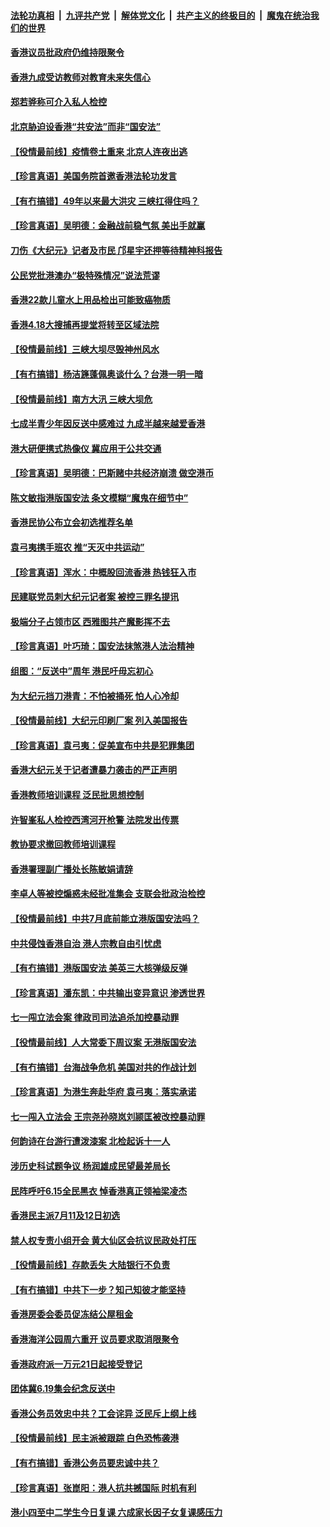 

####  [法轮功真相](../../../../basic/blob/master/README.md?t=06172202) &nbsp;|&nbsp; [九评共产党](../../../../9ping.md/blob/master/README.md?t=06172202) &nbsp;|&nbsp; [解体党文化](../../../../jtdwh.md/blob/master/README.md?t=06172202)  &nbsp;|&nbsp; [共产主义的终极目的](../../../../gczydzjmd.md/blob/master/README.md?t=06172202) &nbsp;|&nbsp; [魔鬼在统治我们的世界](../../../../mgztzwmdsj.md/blob/master/README.md?t=06172202) 

#### [香港议员批政府仍维持限聚令](../pages/nsc415/n12190885.md?t=06172202) 

#### [香港九成受访教师对教育未来失信心](../pages/nsc415/n12190853.md?t=06172202) 

#### [郑若骅称可介入私人检控](../pages/nsc415/n12190838.md?t=06172202) 

#### [北京胁迫设香港“共安法”而非“国安法”](../pages/nsc415/n12190759.md?t=06172202) 

#### [【役情最前线】疫情卷土重来 北京人连夜出逃](../pages/nsc415/n12190473.md?t=06172202) 

#### [【珍言真语】美国务院首邀香港法轮功发言](../pages/nsc415/n12189775.md?t=06172202) 

#### [【有冇搞错】49年以来最大洪灾 三峡扛得住吗？](../pages/nsc415/n12190169.md?t=06172202) 

#### [【珍言真语】吴明德：金融战前稳气氛 美出手就赢](../pages/nsc415/n12187368.md?t=06172202) 

#### [刀伤《大纪元》记者及市民 邝星宇还押等待精神科报告](../pages/nsc415/n12188214.md?t=06172202) 

#### [公民党批港澳办“极特殊情况”说法荒谬](../pages/nsc415/n12188308.md?t=06172202) 

#### [香港22款儿童水上用品检出可能致癌物质](../pages/nsc415/n12188294.md?t=06172202) 

#### [香港4.18大搜捕再提堂将转至区域法院](../pages/nsc415/n12188255.md?t=06172202) 

#### [【役情最前线】三峡大坝尽毁神州风水](../pages/nsc415/n12187758.md?t=06172202) 

#### [【有冇搞错】杨洁篪蓬佩奥谈什么？台港一明一暗](../pages/nsc415/n12187614.md?t=06172202) 

#### [【役情最前线】南方大汛 三峡大坝危](../pages/nsc415/n12185584.md?t=06172202) 

#### [七成半青少年因反送中感难过 九成半越来越爱香港](../pages/nsc415/n12185676.md?t=06172202) 

#### [港大研便携式热像仪 冀应用于公共交通](../pages/nsc415/n12185651.md?t=06172202) 

#### [【珍言真语】吴明德：巴斯赌中共经济崩溃 做空港币](../pages/nsc415/n12185640.md?t=06172202) 

#### [陈文敏指港版国安法 条文模糊“魔鬼在细节中”](../pages/nsc415/n12185622.md?t=06172202) 

#### [香港民协公布立会初选推荐名单](../pages/nsc415/n12185531.md?t=06172202) 

#### [袁弓夷携手班农 推“天灭中共运动”](../pages/nsc415/n12185396.md?t=06172202) 

#### [【珍言真语】浑水：中概股回流香港 热钱狂入市](../pages/nsc415/n12184726.md?t=06172202) 

#### [民建联党员刺大纪元记者案 被控三罪名提讯](../pages/nsc415/n12184983.md?t=06172202) 

#### [极端分子占领市区 西雅图共产魔影挥不去](../pages/nsc415/n12184048.md?t=06172202) 

#### [【珍言真语】叶巧琦：国安法抹煞港人法治精神](../pages/nsc415/n12183921.md?t=06172202) 

#### [组图：“反送中”周年 港民吁毋忘初心](../pages/nsc415/n12182725.md?t=06172202) 

#### [为大纪元挡刀港青：不怕被捅死 怕人心冷却](../pages/nsc415/n12182470.md?t=06172202) 

#### [【役情最前线】大纪元印刷厂案 列入美国报告](../pages/nsc415/n12182060.md?t=06172202) 

#### [【珍言真语】袁弓夷：促美宣布中共是犯罪集团](../pages/nsc415/n12181142.md?t=06172202) 

#### [香港大纪元关于记者遭暴力袭击的严正声明](../pages/nsc415/n12181609.md?t=06172202) 

#### [香港教师培训课程 泛民批思想控制](../pages/nsc415/n12181107.md?t=06172202) 

#### [许智峯私人检控西湾河开枪警 法院发出传票](../pages/nsc415/n12179530.md?t=06172202) 

#### [教协要求撤回教师培训课程](../pages/nsc415/n12179508.md?t=06172202) 

#### [香港署理副广播处长陈敏娟请辞](../pages/nsc415/n12179515.md?t=06172202) 

#### [李卓人等被控煽惑未经批准集会 支联会批政治检控](../pages/nsc415/n12179504.md?t=06172202) 

#### [【役情最前线】中共7月底前能立港版国安法吗？](../pages/nsc415/n12179132.md?t=06172202) 

#### [中共侵蚀香港自治 港人宗教自由引忧虑](../pages/nsc415/n12179350.md?t=06172202) 

#### [【有冇搞错】港版国安法 美英三大核弹级反弹](../pages/nsc415/n12179020.md?t=06172202) 

#### [【珍言真语】潘东凯：中共输出变异意识 渗透世界](../pages/nsc415/n12178164.md?t=06172202) 

#### [七一闯立法会案 律政司司法追杀加控暴动罪](../pages/nsc415/n12176771.md?t=06172202) 

#### [【役情最前线】人大常委下周议案 无港版国安法](../pages/nsc415/n12176042.md?t=06172202) 

#### [【有冇搞错】台海战争危机 美国对共的作战计划](../pages/nsc415/n12175911.md?t=06172202) 

#### [【珍言真语】为港生奔赴华府 袁弓夷：落实承诺](../pages/nsc415/n12175582.md?t=06172202) 

#### [七一闯入立法会 王宗尧孙晓岚刘颕匡被改控暴动罪](../pages/nsc415/n12175004.md?t=06172202) 

#### [何韵诗在台游行遭泼漆案 北检起诉十一人](../pages/nsc415/n12174967.md?t=06172202) 

#### [涉历史科试题争议 杨润雄成民望最差局长](../pages/nsc415/n12174649.md?t=06172202) 

#### [民阵呼吁6.15全民黑衣 悼香港真正领袖梁凌杰](../pages/nsc415/n12174545.md?t=06172202) 

#### [香港民主派7月11及12日初选](../pages/nsc415/n12174168.md?t=06172202) 

#### [禁人权专责小组开会 黄大仙区会抗议民政处打压](../pages/nsc415/n12174135.md?t=06172202) 

#### [【役情最前线】存款丢失 大陆银行不负责](../pages/nsc415/n12173630.md?t=06172202) 

#### [【有冇搞错】中共下一步？知己知彼才能坚持](../pages/nsc415/n12173404.md?t=06172202) 

#### [香港房委会委员促冻结公屋租金](../pages/nsc415/n12171761.md?t=06172202) 

#### [香港海洋公园周六重开 议员要求取消限聚令](../pages/nsc415/n12171731.md?t=06172202) 

#### [香港政府派一万元21日起接受登记](../pages/nsc415/n12171716.md?t=06172202) 

#### [团体冀6.19集会纪念反送中](../pages/nsc415/n12171676.md?t=06172202) 

#### [香港公务员效忠中共？工会诧异 泛民斥上纲上线](../pages/nsc415/n12171469.md?t=06172202) 

#### [【役情最前线】民主派被跟踪 白色恐怖袭港](../pages/nsc415/n12171253.md?t=06172202) 

#### [【有冇搞错】香港公务员要忠诚中共？](../pages/nsc415/n12170935.md?t=06172202) 

#### [【珍言真语】张崑阳：港人抗共撼国际 时机有利](../pages/nsc415/n12170506.md?t=06172202) 

#### [港小四至中二学生今日复课 六成家长因子女复课感压力](../pages/nsc415/n12169966.md?t=06172202) 

